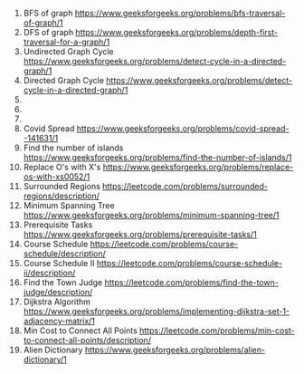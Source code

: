 1.  BFS of graph https://www.geeksforgeeks.org/problems/bfs-traversal-of-graph/1
2.  DFS of graph https://www.geeksforgeeks.org/problems/depth-first-traversal-for-a-graph/1
3.  Undirected Graph Cycle https://www.geeksforgeeks.org/problems/detect-cycle-in-a-directed-graph/1
4.  Directed Graph Cycle https://www.geeksforgeeks.org/problems/detect-cycle-in-a-directed-graph/1
5.  
6.  
7.  
8.  Covid Spread https://www.geeksforgeeks.org/problems/covid-spread--141631/1
9.  Find the number of islands https://www.geeksforgeeks.org/problems/find-the-number-of-islands/1
10. Replace O's with X's https://www.geeksforgeeks.org/problems/replace-os-with-xs0052/1
12. Surrounded Regions https://leetcode.com/problems/surrounded-regions/description/
13. Minimum Spanning Tree https://www.geeksforgeeks.org/problems/minimum-spanning-tree/1 
14. Prerequisite Tasks https://www.geeksforgeeks.org/problems/prerequisite-tasks/1
15. Course Schedule https://leetcode.com/problems/course-schedule/description/ 
16. Course Schedule II https://leetcode.com/problems/course-schedule-ii/description/
17. Find the Town Judge https://leetcode.com/problems/find-the-town-judge/description/
18. Dijkstra Algorithm https://www.geeksforgeeks.org/problems/implementing-dijkstra-set-1-adjacency-matrix/1
19. Min Cost to Connect All Points https://leetcode.com/problems/min-cost-to-connect-all-points/description/
20. Alien Dictionary https://www.geeksforgeeks.org/problems/alien-dictionary/1
